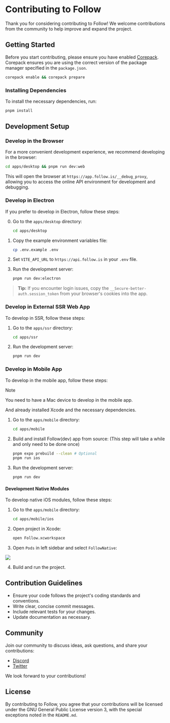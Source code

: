 # Contributing to Follow

Thank you for considering contributing to Follow! We welcome contributions from the community to help improve and expand the project.

## Getting Started

Before you start contributing, please ensure you have enabled [Corepack](https://nodejs.org/api/corepack.html). Corepack ensures you are using the correct version of the package manager specified in the `package.json`.

```sh
corepack enable && corepack prepare
```

### Installing Dependencies

To install the necessary dependencies, run:

```sh
pnpm install
```

## Development Setup

### Develop in the Browser

For a more convenient development experience, we recommend developing in the browser:

```sh
cd apps/desktop && pnpm run dev:web
```

This will open the browser at `https://app.follow.is/__debug_proxy`, allowing you to access the online API environment for development and debugging.

### Develop in Electron

If you prefer to develop in Electron, follow these steps:

0. Go to the `apps/desktop` directory:

   ```sh
   cd apps/desktop
   ```

1. Copy the example environment variables file:

   ```sh
   cp .env.example .env
   ```

2. Set `VITE_API_URL` to `https://api.follow.is` in your `.env` file.

3. Run the development server:

   ```sh
   pnpm run dev:electron
   ```

> **Tip:** If you encounter login issues, copy the `__Secure-better-auth.session_token` from your browser's cookies into the app.

### Develop in External SSR Web App

To develop in SSR, follow these steps:

1. Go to the `apps/ssr` directory:

   ```sh
   cd apps/ssr
   ```

2. Run the development server:

   ```sh
   pnpm run dev
   ```

### Develop in Mobile App

To develop in the mobile app, follow these steps:

> [!NOTE]
> You need to have a Mac device to develop in the mobile app.
>
> And already installed Xcode and the necessary dependencies.

1. Go to the `apps/mobile` directory:

   ```sh
   cd apps/mobile
   ```

2. Build and install Follow(dev) app from source: (This step will take a while and only need to be done once)

   ```sh
   pnpm expo prebuild --clean # Optional
   pnpm run ios
   ```

3. Run the development server:

   ```sh
   pnpm run dev
   ```

#### Development Native Modules

To develop native iOS modules, follow these steps:

1. Go to the `apps/mobile` directory:

   ```sh
   cd apps/mobile/ios
   ```

2. Open project in Xcode:

   ```sh
   open Follow.xcworkspace
   ```

3. Open `Pods` in left sidebar and select `FollowNative`:

![](https://github.com/user-attachments/assets/a449c087-6d55-4cbd-bc4b-c61a08406e98)

4. Build and run the project.

## Contribution Guidelines

- Ensure your code follows the project's coding standards and conventions.
- Write clear, concise commit messages.
- Include relevant tests for your changes.
- Update documentation as necessary.

## Community

Join our community to discuss ideas, ask questions, and share your contributions:

- [Discord](https://discord.gg/followapp)
- [Twitter](https://x.com/intent/follow?screen_name=follow_app_)

We look forward to your contributions!

## License

By contributing to Follow, you agree that your contributions will be licensed under the GNU General Public License version 3, with the special exceptions noted in the `README.md`.
